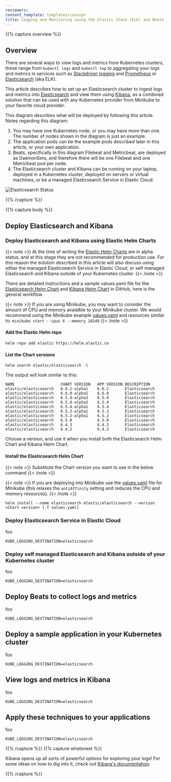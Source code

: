 ```yaml
---
reviewers:
content_template: templates/concept
title: Logging and Monitoring using the Elastic Stack (ELK) and Beats
---
```


{{% capture overview %}}

## Overview
There are several ways to view logs and metrics from Kubernetes clusters, these range from
`kubectl logs` and `kubectl top` to aggregating your logs and metrics in services such as
[Stackdriver logging](https://cloud.google.com/logging/) and [Prometheus](https://prometheus.io/)
or [Elasticsearch](https://www.elastic.co/solutions/logging) (aka ELK).

This article describes how to set up an Elasticsearch cluster to ingest logs and metrics into
[Elasticsearch](https://www.elastic.co/products/elasticsearch) and view
them using [Kibana](https://www.elastic.co/products/kibana), as a combined
solution that can be used with any Kubernetes provider from Minikube to your favorite cloud provider.

This diagram describes what will be deployed by following this article.  Notes regarding this diagram:

1. You may have one Kubernetes node, or you may have more than one.  The number of nodes shown in the diagram is just an example.
1. The application pods can be the example pods described later in this article, or your own application.
1. Beats, specifically in this diagram Filebeat and Metricbeat, are deployed as DaemonSets, and therefore there will be one Filebeat and one Metricbeat pod per node.
1. The Elasticsearch cluster and Kibana can be running on your laptop, deployed in a Kubernetes cluster, deployed on servers or virtual machines, or be a managed Elasticsearch Service in Elastic Cloud.

![Elasticsearch Status](/images/docs/k8s-nodes-elastic.png)

{{% /capture %}}

{{% capture body %}}

## Deploy Elasticsearch and Kibana
### Deploy Elasticsearch and Kibana using Elastic Helm Charts
{{< note >}}
At the time of writing the [Elastic Helm Charts](https://github.com/elastic/helm-charts) are in alpha status,
and at this stage they are not recommended for production use. For this reason the solution described in this
article will also discuss using either the managed Elasticsearch Service in Elastic Cloud, or self managed
Elasticsearch and Kibana outside of your Kubernetes cluster.
{{< /note >}}

There are detailed instructions and a sample values.yaml file for the [Elasticsearch Helm Chart](https://github.com/elastic/helm-charts/tree/master/elasticsearch) and [Kibana Helm Chart](https://github.com/elastic/helm-charts/tree/master/kibana) in GitHub, here is the general workflow.

{{< note >}}
If you are using Minikube, you may want to consider the amount of CPU and memory avaialble to your Minikube cluster.  We would recommend using the Minikube example [values.yaml](https://github.com/elastic/helm-charts/blob/master/elasticsearch/examples/minikube/values.yaml) and resources similar to:
`minikube start --cpus 6 --memory 10240`
{{< /note >}}

#### Add the Elastic Helm repo

```shell
helm repo add elastic https://helm.elastic.co
```
#### List the Chart versions

```shell
helm search elastic/elasticsearch -l
```
The output will look similar to this:
```
NAME                 	CHART VERSION	APP VERSION	DESCRIPTION  
elastic/elasticsearch	6.6.2-alpha1 	6.6.2      	Elasticsearch
elastic/elasticsearch	6.6.0-alpha1 	6.6.0      	Elasticsearch
elastic/elasticsearch	6.5.4-alpha3 	6.5.4      	Elasticsearch
elastic/elasticsearch	6.5.4-alpha2 	6.5.4      	Elasticsearch
elastic/elasticsearch	6.5.4-alpha1 	6.5.4      	Elasticsearch
elastic/elasticsearch	6.5.3-alpha1 	6.5.3      	Elasticsearch
elastic/elasticsearch	6.5.2-alpha1 	6.5.2      	Elasticsearch
elastic/elasticsearch	6.5.0        	6.5.0      	Elasticsearch
elastic/elasticsearch	6.4.3        	6.4.3      	Elasticsearch
elastic/elasticsearch	6.4.2        	6.4.2      	Elasticsearch
```

Choose a version, and use it when you install both the Elasticsearch Helm Chart and Kibana Helm Chart.

#### Install the Elasticsearch Helm Chart

{{< note >}}
Substitute the Chart version you want to use in the below command
{{< /note >}}

{{< note >}}
If you are deploying into Minikube use the [values.yaml](https://github.com/elastic/helm-charts/blob/master/elasticsearch/examples/minikube/values.yaml) file for Minikube (this relaxes the `antiAffinity` setting and reduces the CPU and memory resources).
{{< /note >}}

```shell
helm install --name elasticsearch elastic/elasticsearch --version <Chart version> [-f values.yaml]
```

### Deploy Elasticsearch Service in Elastic Cloud
foo
```shell
KUBE_LOGGING_DESTINATION=elasticsearch
```
### Deploy self managed Elasticsearch and Kibana outside of your Kubernetes cluster
foo
```shell
KUBE_LOGGING_DESTINATION=elasticsearch
```

## Deploy Beats to collect logs and metrics
foo
```shell
KUBE_LOGGING_DESTINATION=elasticsearch
```

## Deploy a sample application in your Kubernetes cluster
foo
```shell
KUBE_LOGGING_DESTINATION=elasticsearch
```

## View logs and metrics in Kibana
foo
```shell
KUBE_LOGGING_DESTINATION=elasticsearch
```

## Apply these techniques to your applications
foo
```shell
KUBE_LOGGING_DESTINATION=elasticsearch
```

{{% /capture %}}
{{% capture whatsnext %}}

Kibana opens up all sorts of powerful options for exploring your logs! For some
ideas on how to dig into it, check out [Kibana's documentation](https://www.elastic.co/guide/en/kibana/current/discover.html).

{{% /capture %}}
